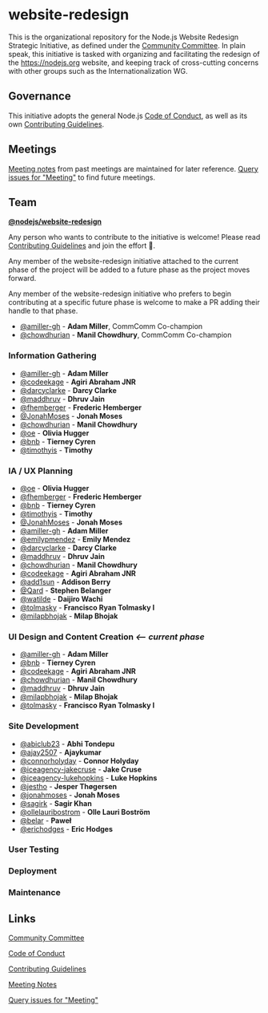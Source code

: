 # website-redesign

This is the organizational repository for the Node.js Website Redesign Strategic
Initiative, as defined under the [Community Committee][]. In plain speak, this
initiative is tasked with organizing and facilitating the redesign of the
https://nodejs.org website, and keeping track of cross-cutting concerns with
other groups such as the Internationalization WG.

## Governance

This initiative adopts the general Node.js [Code of Conduct][], as well as its
own [Contributing Guidelines][].

## Meetings

[Meeting notes][] from past meetings are maintained for later reference.
[Query issues for "Meeting"][] to find future meetings.

## Team

**[@nodejs/website-redesign](https://github.com/nodejs/website-redesign)**

Any person who wants to contribute to the initiative is welcome! Please read
[Contributing Guidelines][] and join the effort 🙌.

Any member of the website-redesign initiative attached to the current phase of
the project will be added to a future phase as the project moves forward.

Any member of the website-redesign initiative who prefers to begin contributing
at a specific future phase is welcome to make a PR adding their handle to that
phase.

* [@amiller-gh](https://github.com/amiller-gh) - **Adam Miller**, CommComm
  Co-champion
* [@chowdhurian](https://github.com/chowdhurian) - **Manil Chowdhury**, CommComm
  Co-champion

### Information Gathering

* [@amiller-gh](https://github.com/amiller-gh) - **Adam Miller**
* [@codeekage](https://github.com/codeekage) - **Agiri Abraham JNR**
* [@darcyclarke](https://github.com/darcyclarke) - **Darcy Clarke**
* [@maddhruv](https://github.com/maddhruv) - **Dhruv Jain**
* [@fhemberger](https://github.com/fhemberger) - **Frederic Hemberger**
* [@JonahMoses](https://github.com/JonahMoses) - **Jonah Moses**
* [@chowdhurian](https://github.com/chowdhurian) - **Manil Chowdhury**
* [@oe](https://github.com/oe) - **Olivia Hugger**
* [@bnb](https://github.com/bnb) - **Tierney Cyren**
* [@timothyis](https://github.com/timothyis) - **Timothy**

### IA / UX Planning

* [@oe](https://github.com/oe) - **Olivia Hugger**
* [@fhemberger](https://github.com/fhemberger) - **Frederic Hemberger**
* [@bnb](https://github.com/bnb) - **Tierney Cyren**
* [@timothyis](https://github.com/timothyis) - **Timothy**
* [@JonahMoses](https://github.com/JonahMoses) - **Jonah Moses**
* [@amiller-gh](https://github.com/amiller-gh) - **Adam Miller**
* [@emilypmendez](https://github.com/emilypmendez) - **Emily Mendez**
* [@darcyclarke](https://github.com/darcyclarke) - **Darcy Clarke**
* [@maddhruv](https://github.com/maddhruv) - **Dhruv Jain**
* [@chowdhurian](https://github.com/chowdhurian) - **Manil Chowdhury**
* [@codeekage](https://github.com/codeekage) - **Agiri Abraham JNR**
* [@add1sun](https://github.com/add1sun) - **Addison Berry**
* [@Qard](https://github.com/Qard) - **Stephen Belanger**
* [@watilde](https://github.com/watilde) - **Daijiro Wachi**
* [@tolmasky](https://github.com/tolmasky) - **Francisco Ryan Tolmasky I**
* [@milapbhojak](https://github.com/milapbhojak) - **Milap Bhojak**

### UI Design and Content Creation _<-- current phase_

* [@amiller-gh](https://github.com/amiller-gh) - **Adam Miller**
* [@bnb](https://github.com/bnb) - **Tierney Cyren**
* [@codeekage](https://github.com/codeekage) - **Agiri Abraham JNR**
* [@chowdhurian](https://github.com/chowdhurian) - **Manil Chowdhury**
* [@maddhruv](https://github.com/maddhruv) - **Dhruv Jain**
* [@milapbhojak](https://github.com/milapbhojak) - **Milap Bhojak**
* [@tolmasky](https://github.com/tolmasky) - **Francisco Ryan Tolmasky I**

### Site Development

* [@abiclub23](https://github.com/abiclub23) - **Abhi Tondepu**
* [@ajay2507](https://github.com/ajay2507) - **Ajaykumar**
* [@connorholyday](https://github.com/connorholyday) - **Connor Holyday**
* [@iceagency-jakecruse](https://github.com/iceagency-jakecruse) - **Jake Cruse**
* [@iceagency-lukehopkins](https://github.com/iceagency-lukehopkins) - **Luke Hopkins**
* [@jestho](https://github.com/jestho) - **Jesper Thøgersen**
* [@jonahmoses](https://github.com/jonahmoses) - **Jonah Moses**
* [@sagirk](https://github.com/sagirk) - **Sagir Khan**
* [@ollelauribostrom](https://github.com/ollelauribostrom) - **Olle Lauri Boström**
* [@belar](https://github.com/Belar) - **Paweł**
* [@erichodges](https://github.com/erichodges) - **Eric Hodges**


### User Testing

### Deployment

### Maintenance

## Links

[Community Committee][]

[Code of Conduct][]

[Contributing Guidelines][]

[Meeting Notes][]

[Query issues for "Meeting"][]

[community committee]: https://github.com/nodejs/community-committee
[code of conduct]: https://github.com/nodejs/admin/blob/master/CODE_OF_CONDUCT.md
[contributing guidelines]: ./CONTRIBUTING.md
[meeting notes]: ./meetings
[query issues for "meeting"]: https://github.com/nodejs/website-redesign/issues?utf8=%E2%9C%93&q=is%3Aissue+is%3Aopen+Meeting+in%3Atitle
